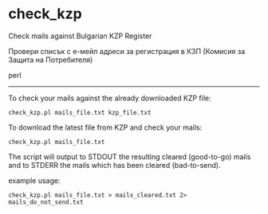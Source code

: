 # check_kzp
Check mails against Bulgarian KZP Register

Провери списък с е-мейл адреси за регистрация в КЗП (Комисия за Защита на Потребителя)

perl


---

To check your mails against the already downloaded KZP file:
```
check_kzp.pl mails_file.txt kzp_file.txt
```

To download the latest file from KZP and check your mails:
```
check_kzp.pl mails_file.txt
```


The script will output to STDOUT the resulting cleared (good-to-go) mails and to STDERR the mails which has been cleared (bad-to-send).

example usage:
```
check_kzp.pl mails_file.txt > mails_cleared.txt 2> mails_do_not_send.txt
```

